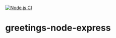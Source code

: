 [![Node.js CI](https://github.com/yangasdumo/greetings-node-express/actions/workflows/node.js.yml/badge.svg)](https://github.com/yangasdumo/greetings-node-express/actions/workflows/node.js.yml)
# greetings-node-express
